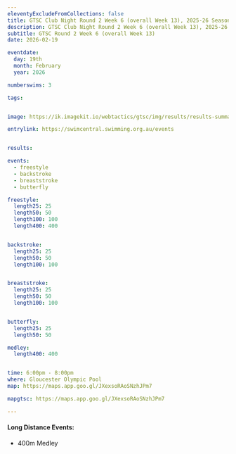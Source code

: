 ```yaml
--- 
eleventyExcludeFromCollections: false
title: GTSC Club Night Round 2 Week 6 (overall Week 13), 2025-26 Season
description: GTSC Club Night Round 2 Week 6 (overall Week 13), 2025-26 Season
subtitle: GTSC Round 2 Week 6 (overall Week 13)
date: 2026-02-19

eventdate:
  day: 19th
  month: February
  year: 2026

numberswims: 3

tags:


image: https://ik.imagekit.io/webtactics/gtsc/img/results/results-summary-13.jpg

entrylink: https://swimcentral.swimming.org.au/events


results: 

events:
  - freestyle
  - backstroke
  - breaststroke
  - butterfly

freestyle:
  length25: 25
  length50: 50
  length100: 100
  length400: 400


backstroke:
  length25: 25
  length50: 50
  length100: 100


breaststroke:
  length25: 25
  length50: 50
  length100: 100


butterfly:
  length25: 25
  length50: 50

medley:
  length400: 400


time: 6:00pm - 8:00pm
where: Gloucester Olympic Pool
map: https://maps.app.goo.gl/JXexsoRAoSNzhJPm7

mapgtsc: https://maps.app.goo.gl/JXexsoRAoSNzhJPm7

---
```

<h4>Long Distance Events:</h4>
<ul>
<li>400m Medley</li>
</ul>
<div class="tworemdotteddivider"></div>